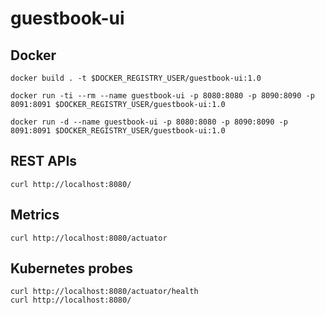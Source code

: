 
# guestbook-ui

## Docker
```
docker build . -t $DOCKER_REGISTRY_USER/guestbook-ui:1.0

docker run -ti --rm --name guestbook-ui -p 8080:8080 -p 8090:8090 -p 8091:8091 $DOCKER_REGISTRY_USER/guestbook-ui:1.0

docker run -d --name guestbook-ui -p 8080:8080 -p 8090:8090 -p 8091:8091 $DOCKER_REGISTRY_USER/guestbook-ui:1.0
```

## REST APIs
```
curl http://localhost:8080/
```

## Metrics
```
curl http://localhost:8080/actuator
```

## Kubernetes probes
```
curl http://localhost:8080/actuator/health
curl http://localhost:8080/
```

